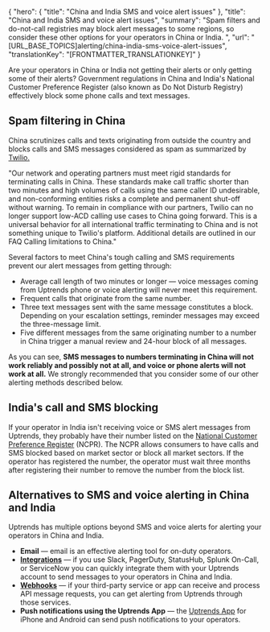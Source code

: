 {
  "hero": {
    "title": "China and India SMS and voice alert issues"
  },
  "title": "China and India SMS and voice alert issues",
  "summary": "Spam filters and do-not-call registries may block alert messages to some regions, so consider these other options for your operators in China or India.  ",
  "url": "[URL_BASE_TOPICS]alerting/china-india-sms-voice-alert-issues",
  "translationKey": "[FRONTMATTER_TRANSLATIONKEY]"
}

Are your operators in China or India not getting their alerts or only getting some of their alerts? Government regulations in China and India's National Customer Preference Register (also known as Do Not Disturb Registry) effectively block some phone calls and text messages.

## Spam filtering in China

China scrutinizes calls and texts originating from outside the country and blocks calls and SMS messages considered as spam as summarized by [Twilio.]([LINK_URL_1])

"Our network and operating partners must meet rigid standards for terminating calls in China. These standards make call traffic shorter than two minutes and high volumes of calls using the same caller ID undesirable, and non-conforming entities risks a complete and permanent shut-off without warning. To remain in compliance with our partners, Twilio can no longer support low-ACD calling use cases to China going forward. This is a universal behavior for all international traffic terminating to China and is not something unique to Twilio's platform. Additional details are outlined in our FAQ Calling limitations to China."

Several factors to meet China's tough calling and SMS requirements prevent our alert messages from getting through:

- Average call length of two minutes or longer — voice messages coming from Uptrends phone or voice alerting will never meet this requirement.
- Frequent calls that originate from the same number.
- Three text messages sent with the same message constitutes a block. Depending on your escalation settings, reminder messages may exceed the three-message limit.
- Five different messages from the same originating number to a number in China trigger a manual review and 24-hour block of all messages.

As you can see, **SMS messages to numbers terminating in China will not work reliably and possibly not at all, and voice or phone alerts will not work at all.** We strongly recommended that you consider some of our other alerting methods described below.

## India's call and SMS blocking

If your operator in India isn't receiving voice or SMS alert messages from Uptrends, they probably have their number listed on the [National Customer Preference Register]([LINK_URL_2]) (NCPR). The NCPR allows consumers to have calls and SMS blocked based on market sector or block all market sectors. If the operator has registered the number, the operator must wait three months after registering their number to remove the number from the block list.

## Alternatives to SMS and voice alerting in China and India

Uptrends has multiple options beyond SMS and voice alerts for alerting your operators in China and India.

- **Email** — email is an effective alerting tool for on-duty operators.
- [**Integrations**]([LINK_URL_3]) — if you use Slack, PagerDuty, StatusHub, Splunk On-Call, or ServiceNow you can quickly integrate them with your Uptrends account to send messages to your operators in China and India.
- [**Webhooks**]([LINK_URL_4]) — 
if your third-party service or app can receive and process API message requests, you can get alerting from Uptrends through those services.
- **Push notifications using the Uptrends App** — the [Uptrends App]([LINK_URL_5]) for iPhone and Android can send push notifications to your operators.

